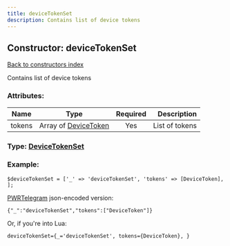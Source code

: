 ```yaml
---
title: deviceTokenSet
description: Contains list of device tokens
---
```

## Constructor: deviceTokenSet  
[Back to constructors index](index.md)



Contains list of device tokens

### Attributes:

| Name     |    Type       | Required | Description |
|----------|:-------------:|:--------:|------------:|
|tokens|Array of [DeviceToken](../constructors/DeviceToken.md) | Yes|List of tokens|



### Type: [DeviceTokenSet](../types/DeviceTokenSet.md)


### Example:

```
$deviceTokenSet = ['_' => 'deviceTokenSet', 'tokens' => [DeviceToken], ];
```  

[PWRTelegram](https://pwrtelegram.xyz) json-encoded version:

```
{"_":"deviceTokenSet","tokens":["DeviceToken"]}
```


Or, if you're into Lua:  


```
deviceTokenSet={_='deviceTokenSet', tokens={DeviceToken}, }

```


